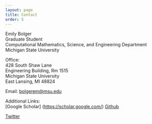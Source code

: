 ```yaml
---
layout: page
title: Contact
order: 5
---
```


Emily Bolger  
Graduate Student  
Computational Mathematics, Science, and Engineering Department  
Michigan State University   

Office:  
428 South Shaw Lane  
Engineering Building, Rm 1515  
Michigan State University  
East Lansing, MI 48824  

Email: bolgerem@msu.edu  


Additional Links:  
[Google Scholar] (https://scholar.google.com/) 
[Github](https://github.com/egbolger)  

[Twitter](https://twitter.com/ebolger06)   

